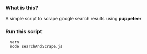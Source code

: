 ### What is this?

A simple script to scrape google search results using **puppeteer**

### Run this script

```bash
  yarn
  node searchAndScrape.js
```
